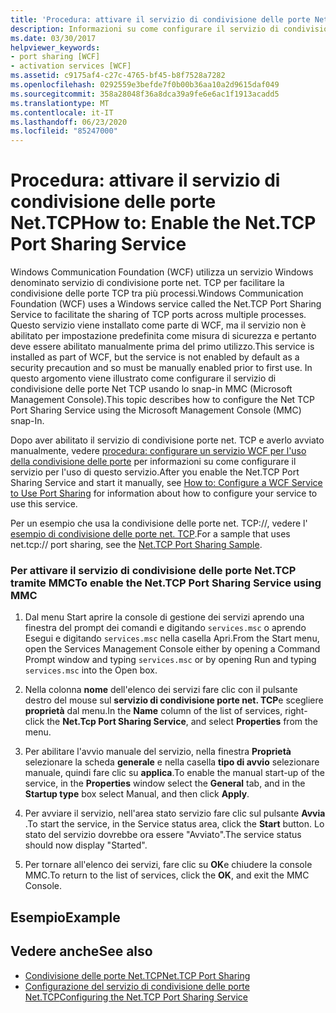 ```yaml
---
title: 'Procedura: attivare il servizio di condivisione delle porte Net.TCP'
description: Informazioni su come configurare il servizio di condivisione porte net TCP utilizzando MMC per abilitare net. TCP, che è disabilitato per impostazione predefinita.
ms.date: 03/30/2017
helpviewer_keywords:
- port sharing [WCF]
- activation services [WCF]
ms.assetid: c9175af4-c27c-4765-bf45-b8f7528a7282
ms.openlocfilehash: 0292559e3befde7f0b00b36aa10a2d9615daf049
ms.sourcegitcommit: 358a28048f36a8dca39a9fe6e6ac1f1913acadd5
ms.translationtype: MT
ms.contentlocale: it-IT
ms.lasthandoff: 06/23/2020
ms.locfileid: "85247000"
---
```

# <a name="how-to-enable-the-nettcp-port-sharing-service"></a><span data-ttu-id="26d8d-103">Procedura: attivare il servizio di condivisione delle porte Net.TCP</span><span class="sxs-lookup"><span data-stu-id="26d8d-103">How to: Enable the Net.TCP Port Sharing Service</span></span>
<span data-ttu-id="26d8d-104">Windows Communication Foundation (WCF) utilizza un servizio Windows denominato servizio di condivisione porte net. TCP per facilitare la condivisione delle porte TCP tra più processi.</span><span class="sxs-lookup"><span data-stu-id="26d8d-104">Windows Communication Foundation (WCF) uses a Windows service called the Net.TCP Port Sharing Service to facilitate the sharing of TCP ports across multiple processes.</span></span> <span data-ttu-id="26d8d-105">Questo servizio viene installato come parte di WCF, ma il servizio non è abilitato per impostazione predefinita come misura di sicurezza e pertanto deve essere abilitato manualmente prima del primo utilizzo.</span><span class="sxs-lookup"><span data-stu-id="26d8d-105">This service is installed as part of WCF, but the service is not enabled by default as a security precaution and so must be manually enabled prior to first use.</span></span> <span data-ttu-id="26d8d-106">In questo argomento viene illustrato come configurare il servizio di condivisione delle porte Net TCP usando lo snap-in MMC (Microsoft Management Console).</span><span class="sxs-lookup"><span data-stu-id="26d8d-106">This topic describes how to configure the Net TCP Port Sharing Service using the Microsoft Management Console (MMC) snap-In.</span></span>  
  
 <span data-ttu-id="26d8d-107">Dopo aver abilitato il servizio di condivisione porte net. TCP e averlo avviato manualmente, vedere [procedura: configurare un servizio WCF per l'uso della condivisione delle porte](how-to-configure-a-wcf-service-to-use-port-sharing.md) per informazioni su come configurare il servizio per l'uso di questo servizio.</span><span class="sxs-lookup"><span data-stu-id="26d8d-107">After you enable the Net.TCP Port Sharing Service and start it manually, see [How to: Configure a WCF Service to Use Port Sharing](how-to-configure-a-wcf-service-to-use-port-sharing.md) for information about how to configure your service to use this service.</span></span>  
  
 <span data-ttu-id="26d8d-108">Per un esempio che usa la condivisione delle porte net. TCP://, vedere l' [esempio di condivisione delle porte net. TCP](../samples/net-tcp-port-sharing-sample.md).</span><span class="sxs-lookup"><span data-stu-id="26d8d-108">For a sample that uses net.tcp:// port sharing, see the [Net.TCP Port Sharing Sample](../samples/net-tcp-port-sharing-sample.md).</span></span>  
  
### <a name="to-enable-the-nettcp-port-sharing-service-using-mmc"></a><span data-ttu-id="26d8d-109">Per attivare il servizio di condivisione delle porte Net.TCP tramite MMC</span><span class="sxs-lookup"><span data-stu-id="26d8d-109">To enable the Net.TCP Port Sharing Service using MMC</span></span>  
  
1. <span data-ttu-id="26d8d-110">Dal menu Start aprire la console di gestione dei servizi aprendo una finestra del prompt dei comandi e digitando `services.msc` o aprendo Esegui e digitando `services.msc` nella casella Apri.</span><span class="sxs-lookup"><span data-stu-id="26d8d-110">From the Start menu, open the Services Management Console either by opening a Command Prompt window and typing `services.msc` or by opening Run and typing `services.msc` into the Open box.</span></span>  
  
2. <span data-ttu-id="26d8d-111">Nella colonna **nome** dell'elenco dei servizi fare clic con il pulsante destro del mouse sul **servizio di condivisione porte net. TCP**e scegliere **proprietà** dal menu.</span><span class="sxs-lookup"><span data-stu-id="26d8d-111">In the **Name** column of the list of services, right-click the **Net.Tcp Port Sharing Service**, and select **Properties** from the menu.</span></span>  
  
3. <span data-ttu-id="26d8d-112">Per abilitare l'avvio manuale del servizio, nella finestra **Proprietà** selezionare la scheda **generale** e nella casella **tipo di avvio** selezionare manuale, quindi fare clic su **applica**.</span><span class="sxs-lookup"><span data-stu-id="26d8d-112">To enable the manual start-up of the service, in the **Properties** window select the **General** tab, and in the **Startup type** box select Manual, and then click **Apply**.</span></span>  
  
4. <span data-ttu-id="26d8d-113">Per avviare il servizio, nell'area stato servizio fare clic sul pulsante **Avvia** .</span><span class="sxs-lookup"><span data-stu-id="26d8d-113">To start the service,  in the Service status area, click the **Start** button.</span></span> <span data-ttu-id="26d8d-114">Lo stato del servizio dovrebbe ora essere "Avviato".</span><span class="sxs-lookup"><span data-stu-id="26d8d-114">The service status should now display "Started".</span></span>  
  
5. <span data-ttu-id="26d8d-115">Per tornare all'elenco dei servizi, fare clic su **OK**e chiudere la console MMC.</span><span class="sxs-lookup"><span data-stu-id="26d8d-115">To return to the list of services, click the **OK**, and exit the MMC Console.</span></span>  
  
## <a name="example"></a><span data-ttu-id="26d8d-116">Esempio</span><span class="sxs-lookup"><span data-stu-id="26d8d-116">Example</span></span>  
  
## <a name="see-also"></a><span data-ttu-id="26d8d-117">Vedere anche</span><span class="sxs-lookup"><span data-stu-id="26d8d-117">See also</span></span>

- [<span data-ttu-id="26d8d-118">Condivisione delle porte Net.TCP</span><span class="sxs-lookup"><span data-stu-id="26d8d-118">Net.TCP Port Sharing</span></span>](net-tcp-port-sharing.md)
- [<span data-ttu-id="26d8d-119">Configurazione del servizio di condivisione delle porte Net.TCP</span><span class="sxs-lookup"><span data-stu-id="26d8d-119">Configuring the Net.TCP Port Sharing Service</span></span>](configuring-the-net-tcp-port-sharing-service.md)
